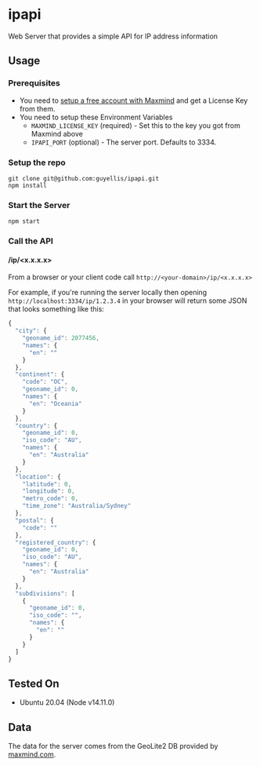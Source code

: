# ipapi

Web Server that provides a simple API for IP address information

## Usage

### Prerequisites

- You need to [setup a free account with Maxmind](https://dev.maxmind.com/geoip/geoip2/geolite2/) and get a License Key from them.
- You need to setup these Environment Variables
  - `MAXMIND_LICENSE_KEY` (required) - Set this to the key you got from Maxmind above
  - `IPAPI_PORT` (optional) - The server port. Defaults to 3334.

### Setup the repo

```shell
git clone git@github.com:guyellis/ipapi.git
npm install
```

### Start the Server

```shell
npm start
```

### Call the API

#### /ip/<x.x.x.x>

From a browser or your client code call `http://<your-domain>/ip/<x.x.x.x>`

For example, if you're running the server locally then opening `http://localhost:3334/ip/1.2.3.4` in your browser will return some JSON that looks something like this:

```javascript
{
  "city": {
    "geoname_id": 2077456,
    "names": {
      "en": ""
    }
  },
  "continent": {
    "code": "OC",
    "geoname_id": 0,
    "names": {
      "en": "Oceania"
    }
  },
  "country": {
    "geoname_id": 0,
    "iso_code": "AU",
    "names": {
      "en": "Australia"
    }
  },
  "location": {
    "latitude": 0,
    "longitude": 0,
    "metro_code": 0,
    "time_zone": "Australia/Sydney"
  },
  "postal": {
    "code": ""
  },
  "registered_country": {
    "geoname_id": 0,
    "iso_code": "AU",
    "names": {
      "en": "Australia"
    }
  },
  "subdivisions": [
    {
      "geoname_id": 0,
      "iso_code": "",
      "names": {
        "en": ""
      }
    }
  ]
}
```

## Tested On

* Ubuntu 20.04 (Node v14.11.0)

## Data

The data for the server comes from the GeoLite2 DB provided by [maxmind.com](http://www.maxmind.com).
